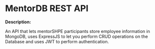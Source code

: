 # MentorDB REST API

**Description:**

An API that lets mentorSHPE participants store employee information in MongoDB, uses ExpressJS to let you perform CRUD operations on the Database and uses JWT to perform authentication.




